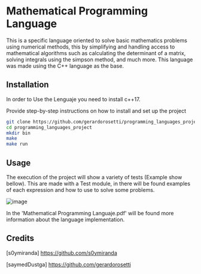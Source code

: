# Mathematical Programming Language
This is a specific language oriented to solve basic mathematics problems using numerical methods, this by simplifying and handling access to mathematical algorithms such as calculating the determinant of a matrix, solving integrals using the simpson method, and much more. This language was made using the C++ language as the base.

## Installation
In order to Use the Lenguaje you need to install c++17.

Provide step-by-step instructions on how to install and set up the project
```bash
git clone https://github.com/gerardorosetti/programming_languages_project.git
cd programming_languages_project
mkdir bin
make
make run
```
## Usage
The execution of the project will show a variety of tests (Example show bellow). This are made with a Test module, in there will be found examples of each expression and how to use to solve some problems.

![image](https://github.com/gerardorosetti/programming_languages_project/assets/74148975/d86ee0d1-1486-4c38-ba60-612adf3b1b7c)

In the 'Mathematical Programming Languaje.pdf' will be found more information about the language implementation.

## Credits
[s0ymiranda] https://github.com/s0ymiranda

[saymedDustga] https://github.com/gerardorosetti
